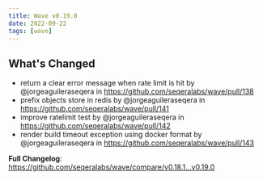 ```yaml
---
title: Wave v0.19.0
date: 2022-09-22
tags: [wave]
---
```


## What's Changed
* return a clear error message when rate limit is hit by @jorgeaguileraseqera in https://github.com/seqeralabs/wave/pull/138
* prefix objects store in redis by @jorgeaguileraseqera in https://github.com/seqeralabs/wave/pull/141
* improve ratelimit test by @jorgeaguileraseqera in https://github.com/seqeralabs/wave/pull/142
* render build timeout exception using docker format by @jorgeaguileraseqera in https://github.com/seqeralabs/wave/pull/143


**Full Changelog**: https://github.com/seqeralabs/wave/compare/v0.18.1...v0.19.0
